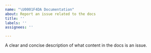 ```yaml
---
name: "\U0001F4DA Documentation"
about: Report an issue related to the docs
title: ''
labels: ''
assignees: ''

---
```


A clear and concise description of what content in the docs is an issue.
